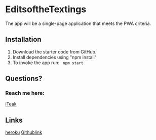 # EditsoftheTextings
The app will be a single-page application that meets the PWA criteria. 
## Installation
  1. Download the starter code from GitHub.
  2. Install dependencies using "npm install" 
  3. To invoke the app run:
  ``` npm start``` 
 ## Questions?
  ### Reach me here: 
  [iTeak](https://github.com/iTeak) 
  ## Links 
  [heroku](https://textingoftheedits.herokuapp.com/)
  [Githublink]()
